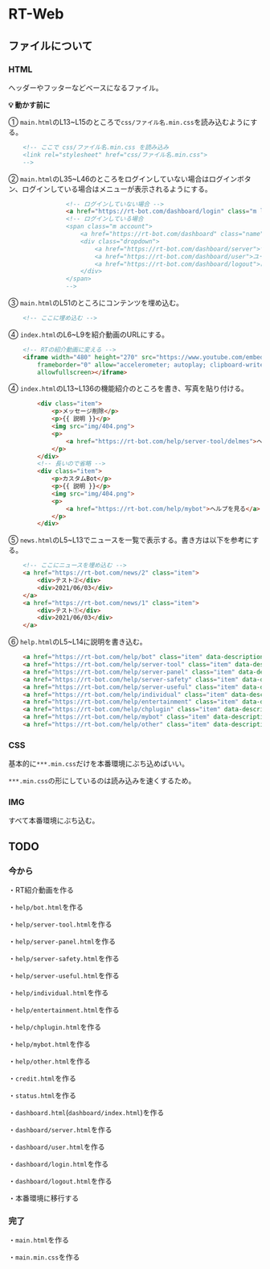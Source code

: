 # RT-Web

## ファイルについて
### HTML
ヘッダーやフッターなどベースになるファイル。

**💡 動かす前に**

① `main.html`のL13~L15のところで`css/ファイル名.min.css`を読み込むようにする。
```html
    <!-- ここで css/ファイル名.min.css を読み込み
    <link rel="stylesheet" href="css/ファイル名.min.css">
    -->
```

② `main.html`のL35~L46のところをログインしていない場合はログインボタン、ログインしている場合はメニューが表示されるようにする。
```html
                <!-- ログインしていない場合 -->
                <a href="https://rt-bot.com/dashboard/login" class="m login">ログイン</a>
                <!-- ログインしている場合 
                <span class="m account">
                    <a href="https://rt-bot.com/dashboard" class="name">Takkun#1643</a>
                    <div class="dropdown">
                        <a href="https://rt-bot.com/dashboard/server">サーバー設定</a>
                        <a href="https://rt-bot.com/dashboard/user">ユーザー設定</a>
                        <a href="https://rt-bot.com/dashboard/logout">ログアウト</a>
                    </div>
                </span>
                -->
```

③ `main.html`のL51のところにコンテンツを埋め込む。
```html
    <!-- ここに埋め込む -->
```

④ `index.html`のL6~L9を紹介動画のURLにする。
```html
    <!-- RTの紹介動画に変える -->
    <iframe width="480" height="270" src="https://www.youtube.com/embed/9KsZ3Zi6NJg?rel=0" title="YouTube video player"
        frameborder="0" allow="accelerometer; autoplay; clipboard-write; encrypted-media; gyroscope; picture-in-picture"
        allowfullscreen></iframe>
```

④ `index.html`のL13~L136の機能紹介のところを書き、写真を貼り付ける。
```html
        <div class="item">
            <p>メッセージ削除</p>
            <p>{{ 説明 }}</p>
            <img src="img/404.png">
            <p>
                <a href="https://rt-bot.com/help/server-tool/delmes">ヘルプを見る</a>
            </p>
        </div>
        <!-- 長いので省略 -->
        <div class="item">
            <p>カスタムBot</p>
            <p>{{ 説明 }}</p>
            <img src="img/404.png">
            <p>
                <a href="https://rt-bot.com/help/mybot">ヘルプを見る</a>
            </p>
        </div>
```

⑤ `news.html`のL5~L13でニュースを一覧で表示する。書き方は以下を参考にする。
```html
    <!-- ここにニュースを埋め込む -->
    <a href="https://rt-bot.com/news/2" class="item">
        <div>テスト②</div>
        <div>2021/06/03</div>
    </a>
    <a href="https://rt-bot.com/news/1" class="item">
        <div>テスト①</div>
        <div>2021/06/03</div>
    </a>
```

⑥ `help.html`のL5~L14に説明を書き込む。
```html
    <a href="https://rt-bot.com/help/bot" class="item" data-description="{{ 説明 }}">Bot関連</a>
    <a href="https://rt-bot.com/help/server-tool" class="item" data-description="{{ 説明 }}">サーバー(ツール)</a>
    <a href="https://rt-bot.com/help/server-panel" class="item" data-description="{{ 説明 }}">サーバー(パネル)</a>
    <a href="https://rt-bot.com/help/server-safety" class="item" data-description="{{ 説明 }}">サーバー(安全)</a>
    <a href="https://rt-bot.com/help/server-useful" class="item" data-description="{{ 説明 }}">サーバー(便利)</a>
    <a href="https://rt-bot.com/help/individual" class="item" data-description="{{ 説明 }}">個人</a>
    <a href="https://rt-bot.com/help/entertainment" class="item" data-description="{{ 説明 }}">娯楽</a>
    <a href="https://rt-bot.com/help/chplugin" class="item" data-description="{{ 説明 }}">チャンネルプラグイン</a>
    <a href="https://rt-bot.com/help/mybot" class="item" data-description="{{ 説明 }}">MyBot</a>
    <a href="https://rt-bot.com/help/other" class="item" data-description="{{ 説明 }}">その他</a>
```

### CSS
基本的に`***.min.css`だけを本番環境にぶち込めばいい。

`***.min.css`の形にしているのは読み込みを速くするため。

### IMG
すべて本番環境にぶち込む。

## TODO
### 今から
・RT紹介動画を作る

・`help/bot.html`を作る

・`help/server-tool.html`を作る

・`help/server-panel.html`を作る

・`help/server-safety.html`を作る

・`help/server-useful.html`を作る

・`help/individual.html`を作る

・`help/entertainment.html`を作る

・`help/chplugin.html`を作る

・`help/mybot.html`を作る

・`help/other.html`を作る

・`credit.html`を作る

・`status.html`を作る

・`dashboard.html`(`dashboard/index.html`)を作る

・`dashboard/server.html`を作る

・`dashboard/user.html`を作る

・`dashboard/login.html`を作る

・`dashboard/logout.html`を作る

・本番環境に移行する

### 完了
・`main.html`を作る

・`main.min.css`を作る
